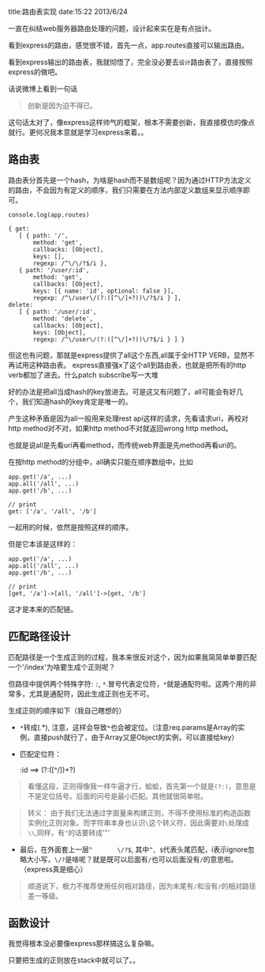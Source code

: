 title:路由表实现 
date:15:22 2013/6/24

一直在纠结web服务器路由处理的问题，设计起来实在是有点拙计。

看到express的路由，感觉很不错，首先一点，app.routes直接可以输出路由。

看到express输出的路由表，我就彻悟了，完全没必要去`设计`路由表了，直接按照express的做吧。

话说微博上看到一句话

> 创新是因为迫不得已。

这句话太对了，像express这样帅气的框架，根本不需要创新，我直接模仿的像点就行。更何况我本意就是学习express来着。。

路由表
-----

路由表分首先是一个hash，为啥是hash而不是数组呢？因为通过HTTP方法定义的路由，不会因为有定义的顺序，我们只需要在方法内部定义数组来显示顺序即可。

    console.log(app.routes)

    { get: 
       [ { path: '/',
           method: 'get',
           callbacks: [Object],
           keys: [],
           regexp: /^\/\/?$/i },
       { path: '/user/:id',
           method: 'get',
           callbacks: [Object],
           keys: [{ name: 'id', optional: false }],
           regexp: /^\/user\/(?:([^\/]+?))\/?$/i } ],
    delete: 
       [ { path: '/user/:id',
           method: 'delete',
           callbacks: [Object],
           keys: [Object],
           regexp: /^\/user\/(?:([^\/]+?))\/?$/i } ] }
           
但这也有问题，那就是express提供了all这个东西,all属于全HTTP VERB，显然不再试用这种路由表。 express直接强x了这个all到路由表，也就是把所有的http verb都加了进去。什么patch subscribe写一大堆

好的办法是把all当成hash的key放进去。可是这又有问题了，all可能会有好几个，我们知道hash的key肯定是唯一的。

产生这种矛盾是因为all一般用来处理rest api这样的请求，先看请求uri，再校对http method对不对，如果http method不对就返回wrong http method。

也就是说all是先看uri再看method，而传统web界面是先method再看uri的。

在按http method的分组中，all确实只能在顺序数组中，比如

    app.get('/a', ...)
    app.all('/all', ...)
    app.get('/b', ...)
    
    // print
    get: ['/a', '/all', '/b']
    
一起用的时候，依然是按照这样的顺序。

但是它本该是这样的：

    app.get('/a', ...)
    app.all('/all', ...)
    app.get('/b', ...)
    
    // print
    [get, '/a']->[all, '/all']->[get, '/b']
    
这才是本来的匹配链。

匹配路径设计
-------

匹配路径是一个生成正则的过程，我本来很反对这个，因为如果我简简单单要匹配一个'/index'为啥要生成个正则呢？

但路径中提供两个特殊字符: `:`, `*`.冒号代表定位符，`*`就是通配符啦。这两个用的非常多，尤其是通配符，因此生成正则也无不可。

生成正则的顺序如下（我自己瞎想的）

- `*`转成(.*), 注意，这样会导致`*`也会被定位。（注意req.params是Array的实例，直接push就行了，由于Array又是Object的实例，可以直接给key）

- 匹配定位符：
  
    :id ==> (?:([^\/])+?)
    
> 看懂这段，正则得像我一样牛逼才行，蛤蛤，首先第一个就是`(?:)`，意思是不是定位括号。后面的问号是最小匹配。其他就很简单啦。

> 转义： 由于我们无法通过字面量来构建正则，不得不使用标准的构造函数实例化正则对象。而字符串本身也认识`\`这个转义符，因此需要对`\`处理成`\\`,同样，有`"`的话要转成'\"'

- 最后，在外面套上一层`^       \/?$`, 其中`^, $`代表头尾匹配，i表示ignore忽略大小写，`\/?`是啥呢？就是既可以后面有`/`也可以后面没有`/`的意思啦。（express真是细心）

> 顺道说下，极力不推荐使用任何相对路径，因为末尾有`/`和没有`/`的相对路径差一等级。

函数设计
--------
我觉得根本没必要像express那样搞这么复杂嘛。

只要把生成的正则放在stack中就可以了。。

    